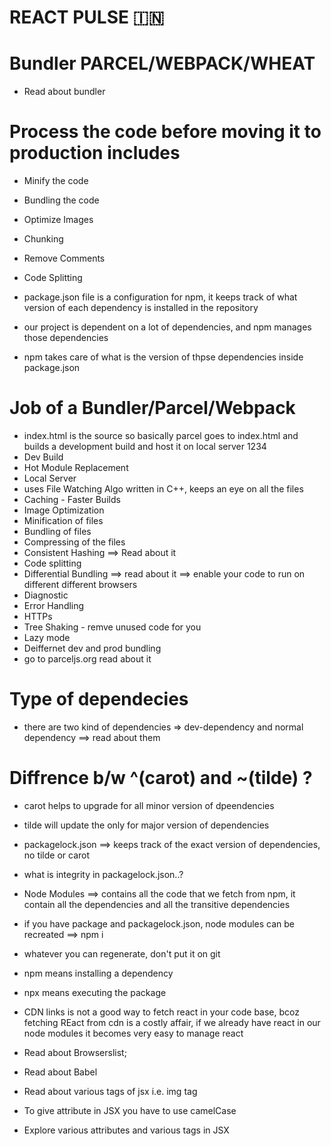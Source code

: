 # REACT PULSE 🇮🇳

# Bundler PARCEL/WEBPACK/WHEAT

- Read about bundler

# Process the code before moving it to production includes

- Minify the code
- Bundling the code
- Optimize Images
- Chunking
- Remove Comments
- Code Splitting

- package.json file is a configuration for npm, it keeps track of what version of each dependency is installed in the repository
- our project is dependent on a lot of dependencies, and npm manages those dependencies
- npm takes care of what is the version of thpse dependencies inside package.json


# Job of a Bundler/Parcel/Webpack
- index.html is the source so basically parcel goes to index.html and builds a development build  and host it on local server 1234 
- Dev Build
- Hot Module Replacement
- Local Server
- uses File Watching Algo written in C++, keeps an eye on all the files
- Caching - Faster Builds
- Image Optimization
- Minification of files
- Bundling of files
- Compressing of the files
- Consistent Hashing ==> Read about it
- Code splitting
- Differential Bundling ==> read about it ==> enable your code to run on different different browsers
- Diagnostic
- Error Handling
- HTTPs
- Tree Shaking - remve unused code for you
- Lazy mode
- Deiffernet dev and prod bundling
- go to parceljs.org read about it
  

# Type of dependecies
- there are two kind of dependencies => dev-dependency and normal dependency ==> read about them

# Diffrence b/w ^(carot) and ~(tilde) ?
- carot helps to upgrade for all minor version of dpeendencies
- tilde will update the only for major version of dependencies


- packagelock.json ==> keeps track of the exact version of dependencies, no tilde or carot
- what is integrity in packagelock.json..?
- Node Modules ==> contains all the code that we fetch from npm, it contain all the  dependencies and all the transitive dependencies


- if you have package and packagelock.json, node modules can be recreated ==> npm i
- whatever you can regenerate, don't put it on git

- npm means installing a dependency
- npx means executing the package

- CDN links is not a good way to fetch react in your code base, bcoz fetching REact from cdn is a costly affair, if we already have react in our node modules it becomes very easy to manage react

- Read about Browserslist;
- Read about Babel
- Read about various tags of jsx i.e. img tag
- To give attribute in JSX you have to use camelCase
- Explore various attributes and various tags in JSX